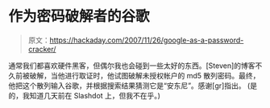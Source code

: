 # 作为密码破解者的谷歌

> 原文：<https://hackaday.com/2007/11/26/google-as-a-password-cracker/>

通常我们都喜欢硬件黑客，但偶尔我也会碰到一些太好的东西。[Steven]的博客不久前被破解，当他进行取证时，他试图破解未授权帐户的 md5 散列密码。最终，他把这个散列输入谷歌，并根据搜索结果猜测它是“安东尼”。感谢[gr]指出。
(是的，我知道几天前在 Slashdot 上，但我不在乎。)